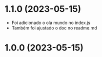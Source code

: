 # 1.1.0 (2023-05-15)
 - Foi adicionado o ola mundo no index.js
 - Também foi ajustado o doc no readme.md

# 1.0.0 (2023-05-15)
